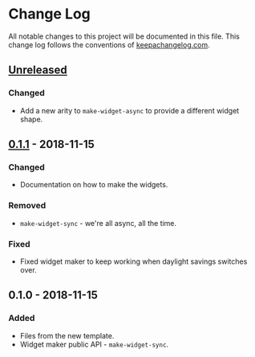 # Change Log
All notable changes to this project will be documented in this file. This change log follows the conventions of [keepachangelog.com](http://keepachangelog.com/).

## [Unreleased]
### Changed
- Add a new arity to `make-widget-async` to provide a different widget shape.

## [0.1.1] - 2018-11-15
### Changed
- Documentation on how to make the widgets.

### Removed
- `make-widget-sync` - we're all async, all the time.

### Fixed
- Fixed widget maker to keep working when daylight savings switches over.

## 0.1.0 - 2018-11-15
### Added
- Files from the new template.
- Widget maker public API - `make-widget-sync`.

[Unreleased]: https://github.com/your-name/id-generator/compare/0.1.1...HEAD
[0.1.1]: https://github.com/your-name/id-generator/compare/0.1.0...0.1.1
